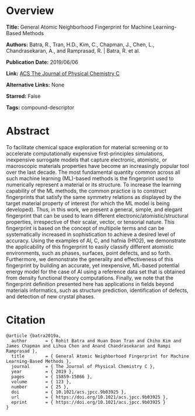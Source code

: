 # Overview
**Title:**
General Atomic Neighborhood Fingerprint for Machine Learning-Based Methods

**Authors:**
Batra, R., Tran, H.D., Kim, C., Chapman, J., Chen, L., Chandrasekaran, A., and Ramprasad, R. |
Batra, R. et al.

**Publication Date:**
2019/06/06

**Link:**
[ACS The Journal of Physical Chemistry C](https://pubs.acs.org/doi/10.1021/acs.jpcc.9b03925)

**Alternative Links:**
None

**Starred:**
False

**Tags:**
compound-descriptor


# Abstract
To facilitate chemical space exploration for material screening or to accelerate computationally expensive first-principles simulations, inexpensive surrogate models that capture electronic, atomistic, or macroscopic materials properties have become an increasingly popular tool over the last decade.
The most fundamental quantity common across all such machine learning (ML)-based methods is the fingerprint used to numerically represent a material or its structure.
To increase the learning capability of the ML methods, the common practice is to construct fingerprints that satisfy the same symmetry relations as displayed by the target material property of interest (for which the ML model is being developed).
Thus, in this work, we present a general, simple, and elegant fingerprint that can be used to learn different electronic/atomistic/structural properties, irrespective of their scalar, vector, or tensorial nature.
This fingerprint is based on the concept of multipole terms and can be systematically increased in sophistication to achieve a desired level of accuracy.
Using the examples of Al, C, and hafnia (HfO2), we demonstrate the applicability of this fingerprint to easily classify different atomistic environments, such as phases, surfaces, point defects, and so forth.
Furthermore, we demonstrate the generality and effectiveness of this fingerprint by building an accurate, yet inexpensive, ML-based potential energy model for the case of Al using a reference data set that is obtained from density functional theory computations.
Finally, we note that the fingerprint definition presented here has applications in fields beyond materials informatics, such as structure prediction, identification of defects, and detection of new crystal phases.


# Citation
```
@article {batra2019a,
  author       = { Rohit Batra and Huan Doan Tran and Chiho Kim and James Chapman and Lihua Chen and Anand Chandrasekaran and Rampi Ramprasad },
  title        = { General Atomic Neighborhood Fingerprint for Machine Learning-Based Methods },
  journal      = { The Journal of Physical Chemistry C },
  year         = { 2019 },
  pages        = { 15859-15866 },
  volume       = { 123 },
  number       = { 25 },
  doi          = { 10.1021/acs.jpcc.9b03925 },
  url          = { https://doi.org/10.1021/acs.jpcc.9b03925 },
  eprint       = { https://doi.org/10.1021/acs.jpcc.9b03925 }
}
```
